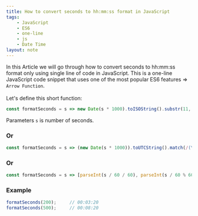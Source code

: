 ```yaml
---
title: How to convert seconds to hh:mm:ss format in JavaScript
tags:
    - JavaScript
    - ES6
    - one-line
    - js
    - Date Time
layout: note
---
```




In this Article we will go through how to convert seconds to hh:mm:ss format only using single line of code in JavaScript.
This is a one-line JavaScript code snippet that uses one of the most popular ES6 features => `Arrow Function`.
<br/>
<br/>
Let's define this short function:

```js {.wrap}
const formatSeconds = s => new Date(s * 1000).toISOString().substr(11, 8);
```
Parameters `s` is number of seconds.




### Or

```js {.wrap}
const formatSeconds = s => (new Date(s * 1000)).toUTCString().match(/(\d\d:\d\d:\d\d)/)[0];
```

### Or

```js {.wrap}
const formatSeconds = s => [parseInt(s / 60 / 60), parseInt(s / 60 % 60), parseInt(s % 60)].join(':').replace(/\b(\d)\b/g, '0$1');
```

### Example

```js {.wrap}
formatSeconds(200);     // 00:03:20
formatSeconds(500);     // 00:08:20
```